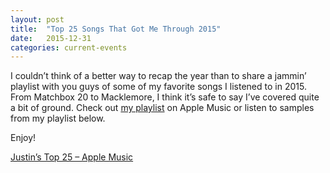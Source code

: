 ```yaml
---
layout: post
title:  "Top 25 Songs That Got Me Through 2015"
date:   2015-12-31
categories: current-events
---
```

I couldn’t think of a better way to recap the year than to share a jammin’
playlist with you guys of some of my favorite songs I listened to in 2015. From
Matchbox 20 to Macklemore, I think it’s safe to say I’ve covered quite a bit of
ground. Check out [my playlist](https://itunes.apple.com/us/playlist/justins-top-25/idpl.9df3c073abb14b2a8b208c25babace87)
on Apple Music or listen to samples from my playlist below.

Enjoy!

[Justin’s Top 25 – Apple Music](https://playlists.applemusic.com/embed/pl.9df3c073abb14b2a8b208c25babace87?country=us&app=music)
